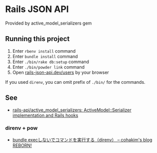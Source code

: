 # Rails JSON API

Provided by active_model_serializers gem

## Running this project

1. Enter `rbenv install` command
1. Enter `bundle install` command
1. Enter `./bin/rake db:setup` command
1. Enter `./bin/powder link` command
1. Open [rails-json-api.dev/users](http://rails-json-api.dev/users) by your browser

If you used `direnv`, you can omit prefix of `./bin/` for the commands.

## See

* [rails-api/active_model_serializers: ActiveModel::Serializer implementation and Rails hooks](https://github.com/rails-api/active_model_serializers)

### direnv + pow

* [bundle execしないでコマンドを実行する（direnv） – cohakim's blog REBORN!](http://cohakim.com/archives/6031)
